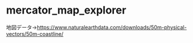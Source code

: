 # mercator_map_explorer
地図データ→https://www.naturalearthdata.com/downloads/50m-physical-vectors/50m-coastline/
